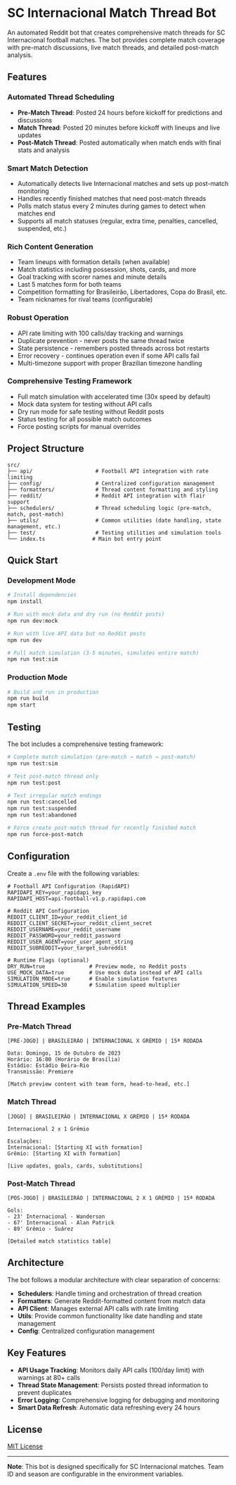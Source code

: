 # SC Internacional Match Thread Bot

An automated Reddit bot that creates comprehensive match threads for SC Internacional football matches. The bot provides complete match coverage with pre-match discussions, live match threads, and detailed post-match analysis.

## Features

### Automated Thread Scheduling
- **Pre-Match Thread**: Posted 24 hours before kickoff for predictions and discussions
- **Match Thread**: Posted 20 minutes before kickoff with lineups and live updates
- **Post-Match Thread**: Posted automatically when match ends with final stats and analysis

### Smart Match Detection
- Automatically detects live Internacional matches and sets up post-match monitoring
- Handles recently finished matches that need post-match threads
- Polls match status every 2 minutes during games to detect when matches end
- Supports all match statuses (regular, extra time, penalties, cancelled, suspended, etc.)

### Rich Content Generation
- Team lineups with formation details (when available)
- Match statistics including possession, shots, cards, and more
- Goal tracking with scorer names and minute details
- Last 5 matches form for both teams
- Competition formatting for Brasileirão, Libertadores, Copa do Brasil, etc.
- Team nicknames for rival teams (configurable)

### Robust Operation
- API rate limiting with 100 calls/day tracking and warnings
- Duplicate prevention - never posts the same thread twice
- State persistence - remembers posted threads across bot restarts
- Error recovery - continues operation even if some API calls fail
- Multi-timezone support with proper Brazilian timezone handling

### Comprehensive Testing Framework
- Full match simulation with accelerated time (30x speed by default)
- Mock data system for testing without API calls
- Dry run mode for safe testing without Reddit posts
- Status testing for all possible match outcomes
- Force posting scripts for manual overrides

## Project Structure

```
src/
├── api/                    # Football API integration with rate limiting
├── config/                 # Centralized configuration management
├── formatters/             # Thread content formatting and styling
├── reddit/                 # Reddit API integration with flair support
├── schedulers/             # Thread scheduling logic (pre-match, match, post-match)
├── utils/                  # Common utilities (date handling, state management, etc.)
├── test/                   # Testing utilities and simulation tools
└── index.ts               # Main bot entry point
```

## Quick Start

### Development Mode
```bash
# Install dependencies
npm install

# Run with mock data and dry run (no Reddit posts)
npm run dev:mock

# Run with live API data but no Reddit posts
npm run dev

# Full match simulation (3-5 minutes, simulates entire match)
npm run test:sim
```

### Production Mode
```bash
# Build and run in production
npm run build
npm start
```

## Testing

The bot includes a comprehensive testing framework:

```bash
# Complete match simulation (pre-match → match → post-match)
npm run test:sim

# Test post-match thread only
npm run test:post

# Test irregular match endings
npm run test:cancelled
npm run test:suspended
npm run test:abandoned

# Force create post-match thread for recently finished match
npm run force-post-match
```

## Configuration

Create a `.env` file with the following variables:

```env
# Football API Configuration (RapidAPI)
RAPIDAPI_KEY=your_rapidapi_key
RAPIDAPI_HOST=api-football-v1.p.rapidapi.com

# Reddit API Configuration
REDDIT_CLIENT_ID=your_reddit_client_id
REDDIT_CLIENT_SECRET=your_reddit_client_secret
REDDIT_USERNAME=your_reddit_username
REDDIT_PASSWORD=your_reddit_password
REDDIT_USER_AGENT=your_user_agent_string
REDDIT_SUBREDDIT=your_target_subreddit

# Runtime Flags (optional)
DRY_RUN=true              # Preview mode, no Reddit posts
USE_MOCK_DATA=true        # Use mock data instead of API calls
SIMULATION_MODE=true      # Enable simulation features
SIMULATION_SPEED=30       # Simulation speed multiplier
```

## Thread Examples

### Pre-Match Thread
```
[PRÉ-JOGO] | BRASILEIRÃO | INTERNACIONAL X GRÊMIO | 15ª RODADA

Data: Domingo, 15 de Outubro de 2023
Horário: 16:00 (Horário de Brasília)
Estádio: Estádio Beira-Rio
Transmissão: Premiere

[Match preview content with team form, head-to-head, etc.]
```

### Match Thread
```
[JOGO] | BRASILEIRÃO | INTERNACIONAL X GRÊMIO | 15ª RODADA

Internacional 2 x 1 Grêmio

Escalações:
Internacional: [Starting XI with formation]
Grêmio: [Starting XI with formation]

[Live updates, goals, cards, substitutions]
```

### Post-Match Thread
```
[PÓS-JOGO] | BRASILEIRÃO | INTERNACIONAL 2 X 1 GRÊMIO | 15ª RODADA

Gols:
- 23' Internacional - Wanderson
- 67' Internacional - Alan Patrick
- 89' Grêmio - Suárez

[Detailed match statistics table]
```

## Architecture

The bot follows a modular architecture with clear separation of concerns:

- **Schedulers**: Handle timing and orchestration of thread creation
- **Formatters**: Generate Reddit-formatted content from match data
- **API Client**: Manages external API calls with rate limiting
- **Utils**: Provide common functionality like date handling and state management
- **Config**: Centralized configuration management

## Key Features

- **API Usage Tracking**: Monitors daily API calls (100/day limit) with warnings at 80+ calls
- **Thread State Management**: Persists posted thread information to prevent duplicates
- **Error Logging**: Comprehensive logging for debugging and monitoring
- **Smart Data Refresh**: Automatic data refreshing every 24 hours

## License

[MIT License](LICENSE)

---

**Note**: This bot is designed specifically for SC Internacional matches. Team ID and season are configurable in the environment variables.
